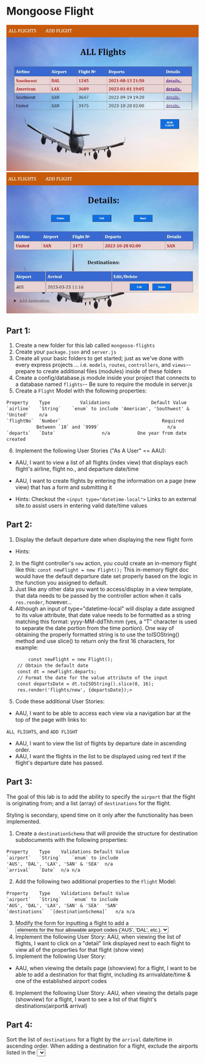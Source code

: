 # Mongoose Flight
![Screenshot](/public/images/Capture.JPG)
![Screenshot](/public/images/Capture2.JPG)

## Part 1:
1. Create a new folder for this lab called `mongoose-flights`
2. Create your `package.json` and `server.js`
3. Create all your basic folders to get started; just as we've done with every express projects ... i.e. `models`, `routes`, `controllers`, and `views`-- prepare to create additional files (modules) inside of these folders
4. Create a config/database.js module inside your project that connects to a database named `flights`-- Be sure to require the module in server.js
5. Create a `Flight` Model with the following properties:

```
Property	Type	       Validations	             Default Value
`airline`	`String`	`enum` to include 'American', 'Southwest' & 'United'	n/a
`flightNo`	`Number`	                                 Required
           Between `10` and `9999`	                       n/a
`departs`	`Date`	               n/a	        One year from date created

```
6. Implement the following User Stories ("As A User" == AAU):
* AAU, I want to view a list of all flights (index view) that displays each flight's airline, flight no., and departure date/time
* AAU, I want to create flights by entering the information on a page (new view) that has a form and submitting it



* Hints:
Checkout the `<input type="datetime-local">` Links to an external site.to assist users in entering valid date/time values



## Part 2:
1. Display the default departure date when displaying the new flight form

* Hints:

2. In the flight controller's `new` action, you could create an in-memory flight like this:
`const newFlight = new Flight();`
This in-memory flight doc would have the default departure date set properly based on the logic in the function you assigned to default.
3. Just like any other data you want to access/display in a view template, that data needs to be passed by the controller action when it calls `res.render`, however…
4. Although an input of type="datetime-local" will display a date assigned to its value attribute, that date value needs to be formatted as a string matching this format: yyyy-MM-ddThh:mm (yes, a “T” character is used to separate the date portion from the time portion). One way of obtaining the properly formatted string is to use the toISOString() method and use slice() to return only the first 16 characters, for example:


```
        const newFlight = new Flight();
	// Obtain the default date
	const dt = newFlight.departs;
	// Format the date for the value attribute of the input
	const departsDate = dt.toISOString().slice(0, 16);
	res.render('flights/new', {departsDate});>
```


5. Code these additional User Stories:

* AAU, I want to be able to access each view via a navigation bar at the top of the page with links to:

`ALL FLIGHTS`, and
`ADD FLIGHT`
* AAU, I want to view the list of flights by departure date in ascending order.
* AAU, I want the flights in the list to be displayed using red text if the flight's departure date has passed.
 

## Part 3:
The goal of this lab is to add the ability to specify the `airport` that the flight is originating from; and a list (array) of `destinations` for the flight.

Styling is secondary, spend time on it only after the functionality has been implemented.

1. Create a `destinationSchema` that will provide the structure for destination subdocuments with the following properties:

```
Property	Type	Validations	Default Value
`airport`	`String`	`enum` to include
'AUS', 'DAL', 'LAX', 'SAN' & 'SEA'	n/a
`arrival`	`Date`	n/a	n/a
 ```


2. Add the following two additional properties to the `Flight` Model:

```
Property	Type	Validations	Default Value
`airport`	`String`	`enum` to include
'AUS', 'DAL', 'LAX', 'SAN' & 'SEA'	'SAN'
`destinations`	`[destinationSchema]`	n/a	n/a
 ```

3. Modify the form for inputting a flight to add a <select name="airport"> element to include a value for the new flight document's `airport` property. Ensure that there are <option>elements for the four allowable airport codes ('AUS', 'DAL', etc.).
4. Implement the following User Story:
AAU, when viewing the list of flights, I want to click on a "detail" link displayed next to each flight to view all of the properties for that flight (show view)
5. Implement the following User Story:
* AAU, when viewing the details page (showview) for a flight, I want to be able to add a destination for that flight, including its arrivaldate/time & one of the established airport codes
6. Implement the following User Story:
AAU, when viewing the details page (showview) for a flight, I want to see a list of that flight's destinations(airport& arrival)


## Part 4:
Sort the list of `destinations` for a flight by the `arrival` date/time in ascending order.
When adding a destination for a flight, exclude the airports listed in the <select>that have already been used by other destinations and/or the flight's airport.
Style the views
